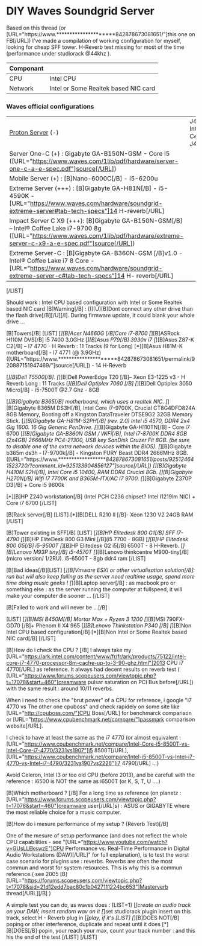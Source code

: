 # DIY Waves Soundgrid Server

Based on this thread (or [URL="https://www.*********************842878673081651/"]this one on FB[/URL]) I've made a compilation  of working configuration for myself, looking for cheap SFF tower. H-Reverb test missing for most of the time (performance under studiorack @44khz ).


| Componant        |                  |
|----              |----              |
| CPU              | Intel CPU        |
| Network          | Intel or Some Realtek based NIC card |


### Waves official configurations 

|                  |                                                                                                                          |     |
|----              |----                                                                                                                      |---- |
|[Proton Server](https://www.waves.com/1lib/pdf/hardware/proton-server-a-e-spec.pdf) (-) | J4105AEL2 Intel® Celeron® J4105                    |     |
|Server One-C (+) : Gigabyte GA-B150N-GSM - Core I5 ([URL="https://www.waves.com/1lib/pdf/hardware/server-one-c-a-e-spec.pdf"]source[/URL])
|Mobile Server  (+) : [B]Nano-6000C[/B] -  i5-6200u
|Extreme Server (+++) : [B]Gigabyte GA-H81N[/B] - i5-4590K - [URL="https://www.waves.com/hardware/soundgrid-extreme-server#tab-tech-specs"]14 H-reverb[/URL]
|Impact Server C X9 (+++): [B]Gigabyte GA-B150N-GSM[/B] – Intel® Coffee Lake i7-9700 8g ([URL="https://www.waves.com/1lib/pdf/hardware/extreme-server-c-x9-a-e-spec.pdf"]source[/URL])
| Extreme Server-C : [B]Gigabyte GA-B360N-GSM [/B]v1.0 -  Intel® Coffee Lake i7 8 Core - [URL="https://www.waves.com/hardware/soundgrid-extreme-server-c#tab-tech-specs"]14 H- reverb[/URL]
[/LIST]

Should work :  Intel CPU based configuration with Intel or Some Realtek based NIC card 
[B]Warning[/B] : [I][U][B]Dont connect any other drive than the flash drive[/B][/U][/I]. During firmware update, it could blank your whole drive ...

[B]Towers[/B]
[LIST]
[*][B]Acer N4660G [/B]Core i7-8700
[*][B]ASRock H110M DVS[/B] i5 7400 3.0GHz
[*][B]Asus P79[/B] 3930x i7
[*][B]Asus Z87-K C2[/B] – I7 4770 - H Reverb : 11 Tracks (9 for Long)
[*][B]Asus H81M-K motherboard[/B] - I7 4771 (@ 3.9GHz) ([URL="https://www.*********************842878673081651/permalink/920887151947469/"]source[/URL]) - 14 H-Reverb


[*][B]Dell T5500[/B]. 
[*][B]Dell PowerEdge T20 [/B]– Xeon E3-1225 v3 - H Reverb Long : 11 Tracks
[*][B]Dell Optiplex 7060 [/B]
[*][B]Dell Optiplex 3050 Micro[/B] -  i5-7500T @2.7 Ghz - 8GB


[*][B]Gigabyte B365[/B] motherboard, which uses a realtek NIC.
[*][B]Gigabyte B365M DS3H[/B], Intel Core i7-9700K, Crucial CT8G4DFD824A 8GB Memory, Booting off a Kingston DataTraveler DTSE9G2 32GB Memory Stick.
[*][B]Gigabyte GA-H81M-S2PH[/B] (rev. 2.0) Intel i5 4570, DDR4 2x4 Gig 1600. 16 Gig Generic PenDrive.
[*][B]Gigabyte GA-H110TN[/B] - Core i7 6700
[*][B]Gigabyte GA-B360N GSM / WiFi[/B], Intel i7-8700K DDR4 8GB (2x4GB) 2666MHz PC4-21300, USB key SanDisk Cruzer Fit 8GB. (be sure to disable one of the extra network devices within the BIOS).
[*][B]Gigabyte b365m ds3h - I7-9700k[/B] -  Kingston FURY Beast DDR4 2666MHz 8GB. ([URL="https://www.*********************842878673081651/posts/925124641523720/?comment_id=925133904856127"]source[/URL])
[*][B]Gigabyte H410M S2H[/B], Intel Core i5 10400, RAM DDR4 Crucial 8Gb.
[*][B]Gigabyte H270N[/B] Wifi I7 7700K and B365M-ITX/AC I7 9700.
[*][B]Gigabyte Z370P D3[/B] + Core i5 9600k 


[*][B]HP Z240 workstation[/B] (Intel PCH C236 chipset? Intel I1219lm NIC) + Core i7 6700 
[/LIST]

[B]Rack server[/B]
[LIST]
[*][B]DELL R210 II [/B]- Xeon 1230 V2 24GB RAM
[/LIST]

[B]Tower existing in SFF[/B]
[LIST]
[*][B]HP Elitedesk 800 G1[/B] SFF I7-4790
[*][B]HP EliteDesk 800 G3 Mini [/B](i5 7700 - 8GB)
[*][B]HP Elitedesk 800 G5[/B] i5-9500T 
[*][B]HP Elitedesk G2 i5[/B] 6500T - 8 H-Reverb. 
[*][B]Lenovo M93P tiny[/B] i5-4570T 
[*][B]Lenovo thinkcentre M900-tiny[/B] (micro version/ 1/2RU). i5-6500T - 8gb ddr4 ram
[/LIST]

[B]Bad ideas[/B][LIST]
[*][B]Vmware ESXI or other virtualisation solution[/B]: run but will also keep failing as the server need realtime usage, spend more time doing music geeks !
[*][B]Laptop server[/B] : as macbook pro or something else : as the server running the computer at fullspeed, it will make your computer die sooner ...
[/LIST]


[B]Failed to work and will never be ...[/B]

[LIST]
[*][B]MSI B450M[/B] Mortar Max + Ryzen 3 1200
[*][B]MSI 790FX-GD70 [/B]+ Phenom II X4 965
[*][B]Lenovo Thinkstation P340 [/B]
[*][B]Non Intel CPU based configuration[/B] 
[*][B]Non Intel or Some Realtek based NIC card[/B]
[/LIST]


[B]How do i check the CPU ?
[/B]
I always take my [URL="https://ark.intel.com/content/www/fr/fr/ark/products/75122/intel-core-i7-4770-processor-8m-cache-up-to-3-90-ghz.html"]2013 CPU i7 4770[/URL] as reference. It always had decent results on reverb test ( [URL="https://www.forums.scopeusers.com/viewtopic.php?t=17078&start=460"]creamware pulsar saturation on PCI Bus before[/URL]) with the same result : around 10/11 reverbs.

When i need to check the "brut power" of a CPU for reference, i google "i7 4770 vs The other one cpuboss" and check rapidely on some site like [URL="http://cpuboss.com/"]CPU Boss[/URL] for benchmarck comparison or [URL="https://www.cpubenchmark.net/compare/"]passmark  comparison website[/URL].

I check to have at least the same as the i7 4770 (or almost equivalent :  [URL="https://www.cpubenchmark.net/compare/Intel-Core-i5-8500T-vs-Intel-Core-i7-4770/3231vs1907"]i5 8500T[/URL], [URL="https://www.cpubenchmark.net/compare/Intel-i5-8500T-vs-Intel-i7-4770-vs-Intel-i7-4790/3231vs1907vs2226"]i7 4790[/URL]  ...)

Avoid Celeron, Intel I3 or too old CPU (before 2013), and be carefull with the reference : i6500 is NOT the same as i6500T (or K, S, T, U ....)


[B]Which motherboard ?
[/B]
For a long time as reference (on planetz : [URL="https://www.forums.scopeusers.com/viewtopic.php?t=17078&start=460"]creamware user[/URL]s) : ASUS or GIGABYTE where the most reliable choice for a music computer.


[B]How do i mesure performance of my setup ? (Reverb Test)[/B]

One of the mesure of setup performance (and does not reflect the whole CPU capabilities - see "[URL="https://www.youtube.com/watch?v=GUsLLEkswzE"]CPU Performance vs. Real-Time Performance in Digital Audio Workstations (DAW)[/URL]" for full explanation), is to test the worst case scenario for plugins use : reverbs.
Reverbs are often the most commun and worst for system resources.
This is why this is a commun reference.( see 2005 [B][URL="https://forums.scopeusers.com/viewtopic.php?t=17078&sid=21d12edd7bac80c1b0427111224bc653"]Masterverb thread[/URL][/B] )

A simple test you can do, as waves does :
[LIST=1]
[*]create an audio track on your DAW, insert random wav on it
[*]set studiorack plugin insert on this track, select H - Reverb plug in
[*]play, if it's
[LIST]
[*][B]DOES NOT[/B] poping or other interference, duplicate and repeat until it does
[*][B]DOES[/B] popin, your reach your max, count your track number : and this his the end of the test
[/LIST]
[/LIST]

